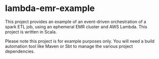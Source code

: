 # lambda-emr-example

This project provides an example of an event-driven orchestration of a spark ETL job,
using an ephemeral EMR cluster and AWS Lambda. This project is written in Scala. 


Please note this project is for example purposes only. You will need a build automation tool like Maven or Sbt to
manage the various project dependencies.